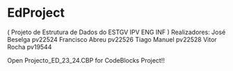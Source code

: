 # EdProject
( Projeto de Estrutura de Dados do ESTGV IPV ENG INF )
Realizadores:
José Beselga pv22524
Francisco Abreu pv22526
Tiago Manuel pv22528
Vitor Rocha pv19544



Open Projecto_ED_23_24.CBP for CodeBlocks Project!!
